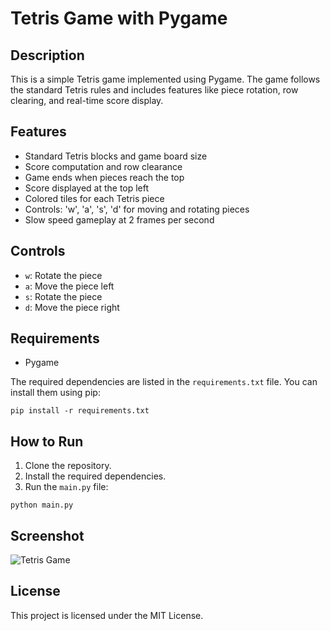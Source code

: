 # Tetris Game with Pygame

## Description
This is a simple Tetris game implemented using Pygame. The game follows the standard Tetris rules and includes features like piece rotation, row clearing, and real-time score display.

## Features
- Standard Tetris blocks and game board size
- Score computation and row clearance
- Game ends when pieces reach the top
- Score displayed at the top left
- Colored tiles for each Tetris piece
- Controls: 'w', 'a', 's', 'd' for moving and rotating pieces
- Slow speed gameplay at 2 frames per second

## Controls
- `w`: Rotate the piece
- `a`: Move the piece left
- `s`: Rotate the piece
- `d`: Move the piece right

## Requirements
- Pygame

The required dependencies are listed in the `requirements.txt` file. You can install them using pip:
```
pip install -r requirements.txt
```

## How to Run
1. Clone the repository.
2. Install the required dependencies.
3. Run the `main.py` file:
```
python main.py
```

## Screenshot
![Tetris Game](screenshot.png)

## License
This project is licensed under the MIT License.